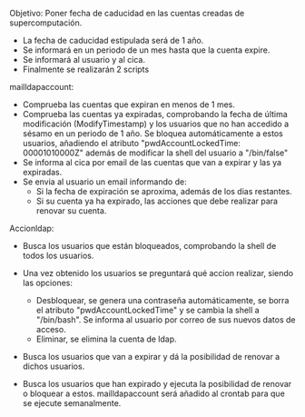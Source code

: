 Objetivo: Poner fecha de caducidad en las cuentas creadas de supercomputación.

- La fecha de caducidad estipulada será de 1 año.
- Se informará en un periodo de un mes hasta que la cuenta expire.
- Se informará al usuario y al cica.
- Finalmente se realizarán 2 scripts

mailldapaccount:
 - Comprueba las cuentas que expiran en menos de 1 mes.
 - Comprueba las cuentas ya expiradas, comprobando la fecha de última modificación (ModifyTimestamp) y los usuarios que no han accedido a sésamo en un periodo de 1 año. Se bloquea automáticamente a estos usuarios, añadiendo el atributo "pwdAccountLockedTime: 00001010000Z" además de modificar la shell del usuario a "/bin/false"
 - Se informa al cica por email de las cuentas que van a expirar y las ya expiradas.
 - Se envia al usuario un email informando de:
	- Si la fecha de expiración se aproxima, además de los dias restantes.
	- Si su cuenta ya ha expirado, las acciones que debe realizar para renovar su cuenta.

Accionldap:

 - Busca los usuarios que están bloqueados, comprobando la shell de todos los usuarios.
 - Una vez obtenido los usuarios se preguntará qué accion realizar, siendo las opciones:
	- Desbloquear, se genera una contraseña automáticamente, se borra el atributo "pwdAccountLockedTime" y se cambia la shell a "/bin/bash". Se informa al usuario por correo de sus nuevos datos de acceso.
	- Eliminar, se elimina la cuenta de ldap.
 - Busca los usuarios que van a expirar y dá la posibilidad de renovar a dichos usuarios.

 - Busca los usuarios que han expirado y ejecuta la posibilidad de renovar o bloquear a estos. 
mailldapaccount será añadido al crontab para que se ejecute semanalmente.
